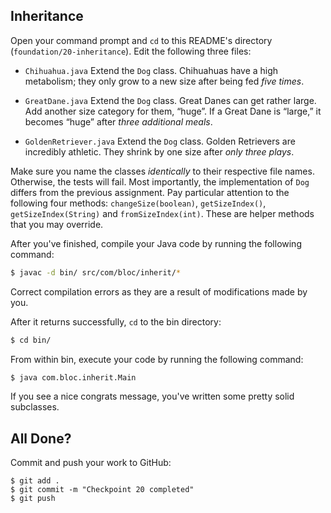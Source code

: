 ## Inheritance

Open your command prompt and `cd` to this README's directory (`foundation/20-inheritance`). Edit the following three files:

* `Chihuahua.java`
Extend the `Dog` class. Chihuahuas have a high metabolism; they only grow to a new size after being fed *five times*.

* `GreatDane.java`
Extend the `Dog` class. Great Danes can get rather large. Add another size category for them, “huge”. If a Great Dane is “large,” it becomes “huge” after *three additional meals*.

* `GoldenRetriever.java`
Extend the `Dog` class. Golden Retrievers are incredibly athletic. They shrink by one size after *only three plays*.

Make sure you name the classes *identically* to their respective file names. Otherwise, the tests will fail. Most importantly, the implementation of `Dog` differs from the previous assignment. Pay particular attention to the following four methods: `changeSize(boolean)`, `getSizeIndex()`, `getSizeIndex(String)` and `fromSizeIndex(int)`. These are helper methods that you may override.

After you've finished, compile your Java code by running the following command:

```bash
$ javac -d bin/ src/com/bloc/inherit/*
```

Correct compilation errors as they are a result of modifications made by you.

After it returns successfully, `cd` to the bin directory:

```bash
$ cd bin/
```

From within bin, execute your code by running the following command:

```bash
$ java com.bloc.inherit.Main
```

If you see a nice congrats message, you've written some pretty solid subclasses.

## All Done?

Commit and push your work to GitHub:

```bash(/Users/your_user_name/where/you/keep/your/work/android-source)
$ git add .
$ git commit -m "Checkpoint 20 completed"
$ git push
```